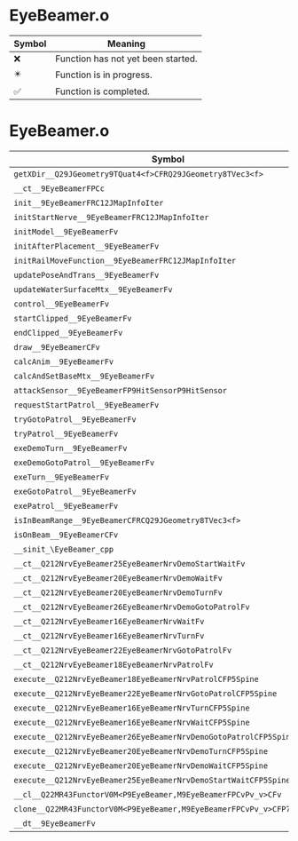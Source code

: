 # EyeBeamer.o
| Symbol | Meaning 
| ------------- | ------------- 
| :x: | Function has not yet been started. 
| :eight_pointed_black_star: | Function is in progress. 
| :white_check_mark: | Function is completed. 


# EyeBeamer.o
| Symbol | Decompiled? |
| ------------- | ------------- |
| `getXDir__Q29JGeometry9TQuat4<f>CFRQ29JGeometry8TVec3<f>` | :x: |
| `__ct__9EyeBeamerFPCc` | :x: |
| `init__9EyeBeamerFRC12JMapInfoIter` | :x: |
| `initStartNerve__9EyeBeamerFRC12JMapInfoIter` | :x: |
| `initModel__9EyeBeamerFv` | :x: |
| `initAfterPlacement__9EyeBeamerFv` | :x: |
| `initRailMoveFunction__9EyeBeamerFRC12JMapInfoIter` | :x: |
| `updatePoseAndTrans__9EyeBeamerFv` | :x: |
| `updateWaterSurfaceMtx__9EyeBeamerFv` | :x: |
| `control__9EyeBeamerFv` | :x: |
| `startClipped__9EyeBeamerFv` | :x: |
| `endClipped__9EyeBeamerFv` | :x: |
| `draw__9EyeBeamerCFv` | :x: |
| `calcAnim__9EyeBeamerFv` | :x: |
| `calcAndSetBaseMtx__9EyeBeamerFv` | :x: |
| `attackSensor__9EyeBeamerFP9HitSensorP9HitSensor` | :x: |
| `requestStartPatrol__9EyeBeamerFv` | :x: |
| `tryGotoPatrol__9EyeBeamerFv` | :x: |
| `tryPatrol__9EyeBeamerFv` | :x: |
| `exeDemoTurn__9EyeBeamerFv` | :x: |
| `exeDemoGotoPatrol__9EyeBeamerFv` | :x: |
| `exeTurn__9EyeBeamerFv` | :x: |
| `exeGotoPatrol__9EyeBeamerFv` | :x: |
| `exePatrol__9EyeBeamerFv` | :x: |
| `isInBeamRange__9EyeBeamerCFRCQ29JGeometry8TVec3<f>` | :x: |
| `isOnBeam__9EyeBeamerCFv` | :x: |
| `__sinit_\EyeBeamer_cpp` | :x: |
| `__ct__Q212NrvEyeBeamer25EyeBeamerNrvDemoStartWaitFv` | :x: |
| `__ct__Q212NrvEyeBeamer20EyeBeamerNrvDemoWaitFv` | :x: |
| `__ct__Q212NrvEyeBeamer20EyeBeamerNrvDemoTurnFv` | :x: |
| `__ct__Q212NrvEyeBeamer26EyeBeamerNrvDemoGotoPatrolFv` | :x: |
| `__ct__Q212NrvEyeBeamer16EyeBeamerNrvWaitFv` | :x: |
| `__ct__Q212NrvEyeBeamer16EyeBeamerNrvTurnFv` | :x: |
| `__ct__Q212NrvEyeBeamer22EyeBeamerNrvGotoPatrolFv` | :x: |
| `__ct__Q212NrvEyeBeamer18EyeBeamerNrvPatrolFv` | :x: |
| `execute__Q212NrvEyeBeamer18EyeBeamerNrvPatrolCFP5Spine` | :x: |
| `execute__Q212NrvEyeBeamer22EyeBeamerNrvGotoPatrolCFP5Spine` | :x: |
| `execute__Q212NrvEyeBeamer16EyeBeamerNrvTurnCFP5Spine` | :x: |
| `execute__Q212NrvEyeBeamer16EyeBeamerNrvWaitCFP5Spine` | :x: |
| `execute__Q212NrvEyeBeamer26EyeBeamerNrvDemoGotoPatrolCFP5Spine` | :x: |
| `execute__Q212NrvEyeBeamer20EyeBeamerNrvDemoTurnCFP5Spine` | :x: |
| `execute__Q212NrvEyeBeamer20EyeBeamerNrvDemoWaitCFP5Spine` | :x: |
| `execute__Q212NrvEyeBeamer25EyeBeamerNrvDemoStartWaitCFP5Spine` | :x: |
| `__cl__Q22MR43FunctorV0M<P9EyeBeamer,M9EyeBeamerFPCvPv_v>CFv` | :x: |
| `clone__Q22MR43FunctorV0M<P9EyeBeamer,M9EyeBeamerFPCvPv_v>CFP7JKRHeap` | :x: |
| `__dt__9EyeBeamerFv` | :x: |
